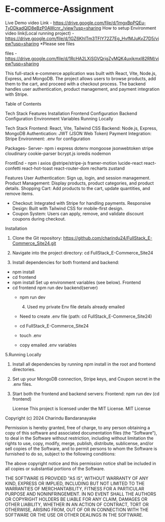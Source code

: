 # E-commerce-Assignment

Live Demo video Link - https://drive.google.com/file/d/1mgxBpPQEu-TyDDkadQID8eBzP0AWcnr_/view?usp=sharing
How to setup Environment video link(Local running project) - https://drive.google.com/file/d/1GZ6KhITm3TFIY72Z7Eg_HvfMJuKvZ7D5/view?usp=sharing
*Please see files

files - https://drive.google.com/file/d/1RcHA2LXjSGVQrjgZyMQK4uxjkmxl82RM/view?usp=sharing



This full-stack e-commerce application was built with React, Vite, Node.js, Express, and MongoDB. The project allows users to browse products, add them to the cart, 
and proceed with a checkout process. The backend handles user authentication, product management, and payment integration with Stripe.

Table of Contents


Tech Stack
Features
Installation
Frontend Configuration
Backend Configuration
Environment Variables
Running Locally

Tech Stack
Frontend: React, Vite, Tailwind CSS
Backend: Node.js, Express, MongoDB
Authentication: JWT (JSON Web Token)
Payment Integration: Stripe
Environment: .env for configuration



Packages-
Server- 
npm i express dotenv mongoose jsonwebtoken stripe cloudinary cookie-parser bcrypt.js ioredis nodemon

FrontEnd - 
 npm i axios @stripe/stripe-js framer-motion lucide-react react-confetti react-hot-toast react-router-dom recharts zustand

Features
User Authentication: Sign up, login, and session management.
Product Management: Display products, product categories, and product details.
Shopping Cart: Add products to the cart, update quantities, and remove items.
* Checkout: Integrated with Stripe for handling payments.
Responsive Design: Built with Tailwind CSS for mobile-first design.
* Coupon System: Users can apply, remove, and validate discount coupons during checkout.

Installation
1. Clone the Git repository:
   https://github.com/charindu24/FullStack_E-Commerce_Site24.git

2. Navigate into the project directory: cd FullStack_E-Commerce_Site24
3.  Install dependencies for both frontend and backend:

   * npm install
   * cd frontend
   * npm install
Set up environment variables (see below).
Frontend
* cd frontend
    npm run dev
  backend(server)
  * npm run dev

    4. Used my private Env file details already emailed
   
  * Need to create .env file  (path: cd FullStack_E-Commerce_Site24)
  * cd FullStack_E-Commerce_Site24
  * touch .env
  * copy emailed .env variables

       


5.Running Locally

1. Install all dependencies by running npm install in the root and frontend directories.
2. Set up your MongoDB connection, Stripe keys, and Coupon secret in the .env files.
3. Start both the frontend and backend servers:
   Frontend: npm run dev (cd frontend)

   License
   This project is licensed under the MIT License.
   MIT License

Copyright (c) 2024 Charindu Bandaranayake

Permission is hereby granted, free of charge, to any person obtaining a copy
of this software and associated documentation files (the "Software"), to deal
in the Software without restriction, including without limitation the rights
to use, copy, modify, merge, publish, distribute, sublicense, and/or sell
copies of the Software, and to permit persons to whom the Software is
furnished to do so, subject to the following conditions:

The above copyright notice and this permission notice shall be included in all
copies or substantial portions of the Software.

THE SOFTWARE IS PROVIDED "AS IS", WITHOUT WARRANTY OF ANY KIND, EXPRESS OR
IMPLIED, INCLUDING BUT NOT LIMITED TO THE WARRANTIES OF MERCHANTABILITY,
FITNESS FOR A PARTICULAR PURPOSE AND NONINFRINGEMENT. IN NO EVENT SHALL THE
AUTHORS OR COPYRIGHT HOLDERS BE LIABLE FOR ANY CLAIM, DAMAGES OR OTHER
LIABILITY, WHETHER IN AN ACTION OF CONTRACT, TORT OR OTHERWISE, ARISING FROM,
OUT OF OR IN CONNECTION WITH THE SOFTWARE OR THE USE OR OTHER DEALINGS IN THE
SOFTWARE.

